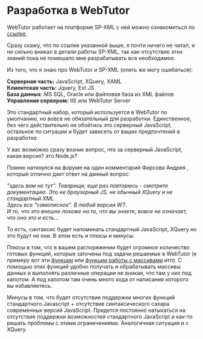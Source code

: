 # Разработка в WebTutor

WebTutor работает на платформе SP-XML с ней можно ознакомиться по [ссылке](http://docs.datex.ru/article.htm?id=5620276905286592644).

Сразу скажу, что по ссылке указанной выше, я почти ничего не читал, и не сильно вникал в детали работы SP-XML, так как отсутствие этих знаний пока не помешало мне разрабатывать все необходимое.

Из того, что я знаю про WebTutor и SP-XML \(опять же могу ошибаться\):

**Серверная часть:** JavaScript, XQuery, XAML  
**Клиентская часть:** Jquery, Ext JS  
**База данных**: MS SQL, Oracle или файловая база из XML файлов  
**Управление сервером:** IIS или WebTutor Server

Это стандартный набор, который используется в WebTutor по умолчанию, но вовсе не обязательный для разработки. Единственное, без чего действительно не обойтись это серверный JavaScript, остальное по ситуации и будет зависеть от ваших предпочтений в разработке.

У вас возможно сразу возник вопрос, что за серверный JavaScript, какая версия? это Node.js?

Помню наткнулся на форуме на один комментарий Фирсова Андрея , который отлично дает ответ на данный вопрос:

_"здесь вам не тут". Товарищи, еще раз повторюсь - смотрите документацию. Это не браузерный JS, не обычный XQuery и не стандартный XML.  
Здесь все "самописное". В любой версии WT.  
И то, что это внешне похоже на то, что вы знаете, вовсе не означает, что оно это и есть..._

То есть, синтаксис будет напоминать стандартный JavaScript, XQuery но это будут не они. В этом есть и плюсы и минусы.

Плюсы в том, что в вашем распоряжении будет огромное количество готовых функций, которые заточены под задачи решаемые в WebTutor \(к примеру вот эти [функции](http://news.websoft.ru/view_doc.html?mode=doc_type&custom_web_template_id=6180275463021353212&doc_id=6181289497353023487) или [функции работы с массивами](http://docs.datex.ru/article.htm?id=5620203358492510991) итп\). С помощью этих функций удобно получать и обрабатывать массивы данных и выполнять различные операции не вникая, что там у них под капотом. А под капотом там очень много кода от написания которого вы избавляетесь.

Минусы в том, что будет отсутствие поддержки многих функций стандартного Javascript + отсутствие синтаксического сахара современных версий JavaScript. Придется постоянно натыкаться на отсутствие поддержки возможностей стандартного JavaScript и как-то решать проблемы с этими ограничениями. Аналогичная ситуация и с XQuery.


